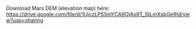 Download Mars DEM (elevation map) here:
https://drive.google.com/file/d/1UjczLPS5mYCA9OjAs9T_StLmXsbGe9Id/view?usp=sharing
